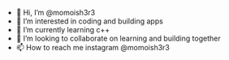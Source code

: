 - 👋 Hi, I’m @momoish3r3
- 👀 I’m interested in coding and building apps
- 🌱 I’m currently learning c++
- 💞️ I’m looking to collaborate on learning and building together
- 📫 How to reach me instagram @momoish3r3

<!---
momoish3r3/momoish3r3 is a ✨ special ✨ repository because its `README.md` (this file) appears on your GitHub profile.
You can click the Preview link to take a look at your changes.
--->
